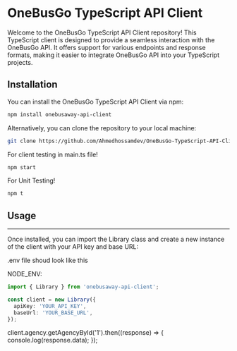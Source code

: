 # OneBusGo TypeScript API Client

Welcome to the OneBusGo TypeScript API Client repository! This TypeScript client is designed to provide a seamless interaction with the OneBusGo API. It offers support for various endpoints and response formats, making it easier to integrate OneBusGo API into your TypeScript projects.

## Installation

You can install the OneBusGo TypeScript API Client via npm:

```bash
npm install onebusaway-api-client
```

Alternatively, you can clone the repository to your local machine:

```bash
git clone https://github.com/Ahmedhossamdev/OneBusGo-TypeScript-API-Client.git
```

For client testing in main.ts file!

```bash
npm start
```

For Unit Testing!

```bash
npm t
```

## Usage

---

Once installed, you can import the Library class and create a new instance of the client with your API key and base URL:

.env file shoud look like this

NODE_ENV:

```typescript
import { Library } from 'onebusaway-api-client';

const client = new Library({
  apiKey: 'YOUR_API_KEY',
  baseUrl: 'YOUR_BASE_URL',
});
```

client.agency.getAgencyById('1').then((response) => {
console.log(response.data);
});

```

```
